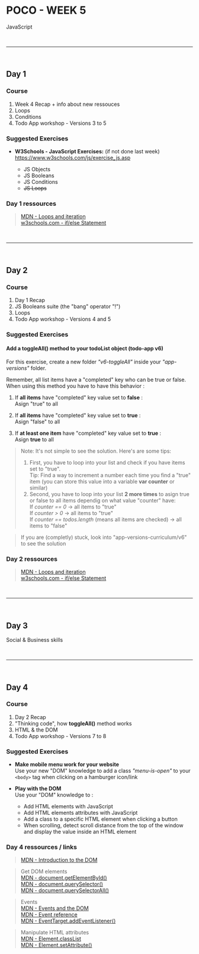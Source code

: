 # POCO - WEEK 5
JavaScript


<br>

---

<br>

## Day 1

### Course
1. Week 4 Recap + info about new ressouces
2. Loops
3. Conditions
4. Todo App workshop - Versions 3 to 5


### Suggested Exercises
* **W3Schools - JavaScript Exercises:** (if not done last week)<br>
    https://www.w3schools.com/js/exercise_js.asp

    * JS Objects
    * JS Booleans
    * JS Conditions
    * ~~JS Loops~~


### Day 1 ressources
 > [MDN - Loops and iteration](https://developer.mozilla.org/en-US/docs/Web/JavaScript/Guide/Loops_and_iteration)<br>
 [w3schools.com - if/else Statement](https://www.w3schools.com/jsref/jsref_if.asp)<br>


<br>

---

<br>

## Day 2

### Course
1. Day 1 Recap
2. JS Booleans suite (the "bang" operator "!")
3. Loops
4. Todo App workshop - Versions 4 and 5


### Suggested Exercises
#### Add a toggleAll() method to your todoList object (todo-app v6)
For this exercise, create a new folder *"v6-toggleAll"* inside your *"app-versions"* folder.

Remember, all list items have a "completed" key who can be true or false.<br>
When using this method you have to have this behavior :
1. If **all items** have "completed" key value set to **false** :<br>
   Asign "true" to all

2. If **all items** have "completed" key value set to **true** :<br>
   Asign "false" to all

3. If **at least one item** have "completed" key value set to **true** :<br>
   Asign **true** to all

> Note: It's not simple to see the solution. Here's are some tips:<br>
> 1. First, you have to loop into your list and check if you have items set to "true".<br>
  Tip: Find a way to increment a number each time you find a "true" item (you can store this value into a variable **var counter** or similar)
> 2. Second, you have to loop into your list **2 more times** to asign true or false to all items dependig on what value "counter" have:<br>
If *counter == 0*   → all items to "true"<br>
If *counter > 0* → all items to "true"<br>
If *counter == todos.length* (means all items are checked) → all items to "false"

> If you are (completly) stuck, look into "app-versions-curriculum/v6" to see the solution



### Day 2 ressources
 > [MDN - Loops and iteration](https://developer.mozilla.org/en-US/docs/Web/JavaScript/Guide/Loops_and_iteration)<br>
 [w3schools.com - if/else Statement](https://www.w3schools.com/jsref/jsref_if.asp)<br>


<br>

---

<br>

## Day 3
Social & Business skills


<br>

---

<br>

## Day 4

### Course
1. Day 2 Recap
2. "Thinking code", how **toggleAll()** method works
3. HTML & the DOM
4. Todo App workshop - Versions 7 to 8


### Suggested Exercises
* **Make mobile menu work for your website**<br>
Use your new "DOM" knowledge to add a class *"menu-is-open"* to your `<body>` tag when clicking on a hamburger icon/link

* **Play with the DOM**<br>
Use your "DOM" knowledge to :
    * Add HTML elements with JavaScript
    * Add HTML elements attributes with JavaScript
    * Add a class to a specific HTML element when clicking a button
    * When scrolling, detect scroll distance from the top of the window and display the value inside an HTML element


### Day 4 ressources / links
 > [MDN - Introduction to the DOM](https://developer.mozilla.org/en-US/docs/Web/API/Document_Object_Model/Introduction)<br>
 
 > Get DOM elements<br>
 [MDN - document.getElementById()](https://developer.mozilla.org/en-US/docs/Web/API/Document/getElementById)<br>
 [MDN - document.query​Selector()](https://developer.mozilla.org/en-US/docs/Web/API/Document/querySelector)<br>
 [MDN - document.query​SelectorAll()](https://developer.mozilla.org/en-US/docs/Web/API/Document/querySelectorAll)<br>

 > Events<br> 
 [MDN - Events and the DOM](https://developer.mozilla.org/en-US/docs/Web/API/Document_Object_Model/Events)<br>
 [MDN - Event reference](https://developer.mozilla.org/en-US/docs/Web/Events)<br>
[MDN - Event​Target​.add​Event​Listener()](https://developer.mozilla.org/en-US/docs/Web/API/EventTarget/addEventListener)<br>

 > Manipulate HTML attributes<br>
 [MDN - Element​.class​List](https://developer.mozilla.org/en-US/docs/Web/API/Element/classList)<br>
 [MDN - Element​.set​Attribute()](https://developer.mozilla.org/en-US/docs/Web/API/Element/setAttribute)<br>